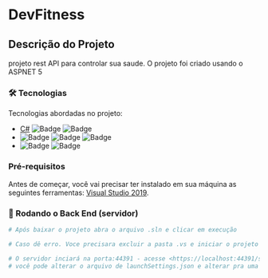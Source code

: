 # DevFitness

## Descrição do Projeto
<p>projeto rest API para controlar sua saude. O projeto foi criado usando o ASPNET 5</p>

### 🛠 Tecnologias

  Tecnologias abordadas no projeto:

- [C#](https://docs.microsoft.com/pt-br/dotnet/csharp/) ![Badge](https://img.shields.io/badge/ASPNET-5-blue) ![Badge](https://img.shields.io/badge/DTO-blue)
- ![Badge](https://img.shields.io/badge/EntityFrameworkCore-5-blue) ![Badge](https://img.shields.io/badge/SQLServer-blue) ![Badge](https://img.shields.io/badge/Swagger-blue)
- ![Badge](https://img.shields.io/badge/Swagger-orange)  ![Badge](https://img.shields.io/badge/AutoMapper-green) 


### Pré-requisitos

Antes de começar, você vai precisar ter instalado em sua máquina as seguintes ferramentas:
[Visual Studio 2019](https://visualstudio.microsoft.com/pt-br/downloads/). 

### 🎲 Rodando o Back End (servidor)

```bash
# Após baixar o projeto abra o arquivo .sln e clicar em execução

# Caso dê erro. Voce precisara excluir a pasta .vs e iniciar o projeto novamente.

# O servidor inciará na porta:44391 - acesse <https://localhost:44391/swagger/index.html>
# você pode alterar o arquivo de launchSettings.json e alterar pra uma porta de sua escolha
```
